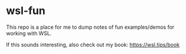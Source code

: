 # wsl-fun

This repo is a place for me to dump notes of fun examples/demos for working with WSL.

If this sounds interesting, also check out my book: https://wsl.tips/book
